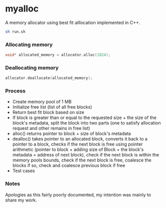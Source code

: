 # myalloc

A memory allocator using best fit alllocation implemented in C++.

```sh
sh run.sh
```

### Allocating memory

```cpp
void* allocated_memory = allocator.alloc(1024);
```

### Deallocating memory

```cpp
allocator.deallocate(allocated_memory);
```

### Process

- Create memory pool of 1 MB
- Initialize free list (list of all free blocks)
- Return best fit block based on size
- If block is greater than or equal to the requested size + the size of the block's metadata, split the block into two parts (one to satisfy allocation request and other remains in free list)
- alloc() returns pointer to block + size of block's metadata
- dealloc() takes pointer to an allocated block, converts it back to a pointer to a block, checks if the next block is free using pointer arithmetic (pointer to block + adding size of Block + the block's metadata = address of next block), check if the next block is within the memory pools bounds, check if the next block is free, coalesce the blocks if so, check and coalesce previous block if free
- Test cases

### Notes
Apologies as this fairly poorly documented, my intention was mainly to share my work.
